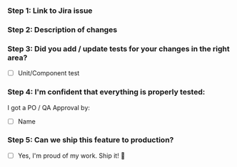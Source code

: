 ### Step 1: Link to Jira issue


### Step 2: Description of changes


### Step 3: Did you add / update tests for your changes in the right area?
- [ ] Unit/Component test		


### Step 4: I'm confident that everything is properly tested:
I got a PO / QA Approval by:
- [ ] Name

### Step 5: Can we ship this feature to production?
- [ ] Yes, I'm proud of my work. Ship it! :ship:
